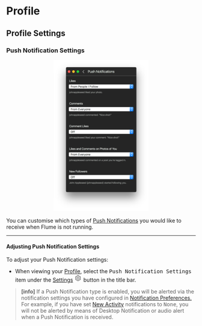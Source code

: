 # Profile

## Profile Settings

### Push Notification Settings

<p style="text-align: center; margin-top: 1em;"><img src="/views/assets/profile-pushnotifications.png" width="50%" height="50%" /></p>

You can customise which types of [Push Notifications](//preferences/notifications.md) you would like to receive when Flume is not running.

------

#### Adjusting Push Notification Settings

To adjust your Push Notification settings:

- When viewing your [Profile](/views/profile.md), select the <kbd>Push Notification Settings</kbd> item under the [Settings](/views/profile/settings.md) <img src="/views/assets/settings.png" width="20" height="20" /> button in the title bar.

>**[info]**
> If a Push Notification type is enabled, you will be alerted via the notification settings you have configured in [Notification Preferences.](//preferences/notifications.md) For example, if you have set [New Activity](//preferences/notifications.md#new-activity) notifications to <kbd>None</kbd>, you will not be alerted by means of Desktop Notification or audio alert when a Push Notification is received.